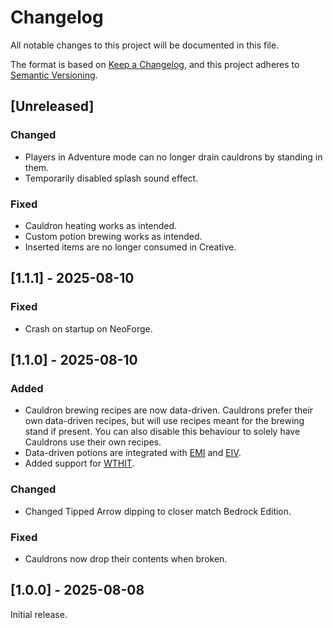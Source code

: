 # Changelog
All notable changes to this project will be documented in this file.

The format is based on [Keep a Changelog](https://keepachangelog.com/en/1.0.0/),
and this project adheres to [Semantic Versioning](https://semver.org/spec/v2.0.0.html).

## [Unreleased]

### Changed
- Players in Adventure mode can no longer drain cauldrons by standing in them.
- Temporarily disabled splash sound effect.

### Fixed
- Cauldron heating works as intended.
- Custom potion brewing works as intended.
- Inserted items are no longer consumed in Creative.

## [1.1.1] - 2025-08-10

### Fixed
- Crash on startup on NeoForge.

## [1.1.0] - 2025-08-10

### Added
- Cauldron brewing recipes are now data-driven. Cauldrons prefer their own data-driven recipes, but will use recipes meant for the brewing stand if present. You can also disable this behaviour to solely have Cauldrons use their own recipes.
- Data-driven potions are integrated with [EMI](https://modrinth.com/mod/emi) and [EIV](https://modrinth.com/mod/eiv).
- Added support for [WTHIT](https://modrinth.com/mod/wthit).

### Changed
- Changed Tipped Arrow dipping to closer match Bedrock Edition.

### Fixed
- Cauldrons now drop their contents when broken.

## [1.0.0] - 2025-08-08

Initial release.
